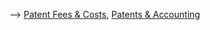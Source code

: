 \--\> [ Patent Fees & Costs](PatentSpezEn "wikilink"), [ Patents &
Accounting](SwpatctekiEn "wikilink")
